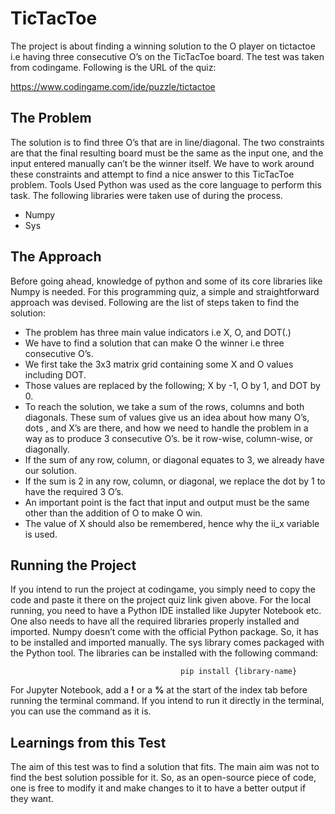 # TicTacToe 
The project is about finding a winning solution to the O player on tictactoe i.e having three consecutive O’s on the TicTacToe board. The test was taken from codingame. Following is the URL of the quiz:

https://www.codingame.com/ide/puzzle/tictactoe

## The Problem
The solution is to find three O’s that are in line/diagonal. The two constraints are that the final resulting board must be the same as the input one, and the input entered manually can’t be the winner itself. We have to work around these constraints and attempt to find a nice answer to this TicTacToe problem. 
Tools Used
Python was used as the core language to perform this task. The following libraries were taken use of during the process.
- Numpy
-	Sys

## The Approach
Before going ahead, knowledge of python and some of its core libraries like Numpy is needed. For this programming quiz, a simple and straightforward approach was devised. Following are the list of steps taken to find the solution:
-	The problem has three main value indicators i.e X, O, and DOT(.)
-	We have to find a solution that can make O the winner i.e three consecutive O’s.
- We first take the 3x3 matrix grid containing some X and O values including DOT.
-	Those values are replaced by the following; X by -1, O by 1, and DOT by 0.
-	To reach the solution, we take a sum of the rows, columns and both diagonals. These sum of values give us an idea about how many O’s, dots , and X’s are there, and how we need to handle the problem in a way as to produce 3 consecutive O’s. be it row-wise, column-wise, or diagonally.
-	 If the sum of any row, column, or diagonal equates to 3, we already have our solution.
-	If the sum is 2 in any row, column, or diagonal, we replace the dot by 1 to have the required 3 O’s.
-	An important point is the fact that input and output must be the same other than the addition of O to make O win.
-	The value of X should also be remembered, hence why the ii_x variable is used.


## Running the Project
If you intend to run the project at codingame, you simply need to copy the code and paste it there on the project quiz link given above. For the local running, you need to have a Python IDE installed like Jupyter Notebook etc.
One also needs to have all the required libraries properly installed and imported. Numpy doesn’t come with the official Python package. So, it has to be installed and imported manually. The sys library comes packaged with the Python tool. The libraries can be installed with the following command:

                                          pip install {library-name}
                                                 
For Jupyter Notebook, add a **!** or a **%** at the start of the index tab before running the terminal command. If you intend to run it directly in the terminal, you can use the command as it is.

## Learnings from this Test
The aim of this test was to find a solution that fits. The main aim was not to find the best solution possible for it. So, as an open-source piece of code, one is free to modify it and make changes to it to have a better output if they want.

